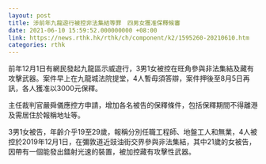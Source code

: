 ```yaml
---
layout: post
title: 涉前年九龍遊行被控非法集結等罪　四男女獲准保釋候審
date: 2021-06-10 15:59:52.000000000 +08:00
link: https://news.rthk.hk/rthk/ch/component/k2/1595260-20210610.htm
categories: rthk
---
```


前年12月1日有網民發起九龍區示威遊行，3男1女被控在旺角參與非法集結及藏有攻擊武器。案件早上在九龍城法院提堂，4人暫毋須答辯，案件押後至8月5日再訊，各人獲准以3000元保釋。

主任裁判官嚴舜儀應控方申請，增加各名被告的保釋條件，包括保釋期間不得離港及需居住於報稱地址等。

3男1女被告，年齡介乎19至29歲，報稱分別任職工程師、地盤工人和無業，4人被控於2019年12月1日，在彌敦道近豉油街交界參與非法集結，其中21歲的女被告，因帶有一個能發出鐳射光速的裝置，被加控藏有攻擊性武器。
